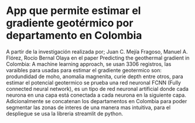 # App que permite estimar el gradiente geotérmico por departamento en Colombia
A partir de la investigación realizada por; Juan C. Mejía Fragoso,  Manuel A. Flórez, Rocío Bernal Olaya en el paper Predicting the geothermal gradient in Colombia: A machine learning approach, se usan 3306 registros, las varaibles para usadas para estimar el gradiente geotermico son: produndidad de moho, anomalia magnenita, curie depth entre otros, para estimar el potencial geotermico se prueba una red neuronal FCNN (Fully connected neural network), es un tipo de red neuronal artificial donde cada neurona en una capa está conectada a cada neurona en la siguiente capa. Adicionalmente se concatenan los departamentos en Colombia para poder segmentar las zonas de interes de una manera mas intuitiva, para el despliegue se usa la libreria streamlit de python.